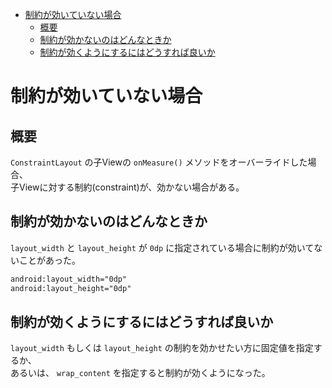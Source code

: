 <!-- TOC START min:1 max:3 link:true asterisk:false update:true -->
- [制約が効いていない場合](#制約が効いていない場合)
  - [概要](#概要)
  - [制約が効かないのはどんなときか](#制約が効かないのはどんなときか)
  - [制約が効くようにするにはどうすれば良いか](#制約が効くようにするにはどうすれば良いか)
<!-- TOC END -->


# 制約が効いていない場合

## 概要

`ConstraintLayout` の子Viewの `onMeasure()` メソッドをオーバーライドした場合、  
子Viewに対する制約(constraint)が、効かない場合がある。  

## 制約が効かないのはどんなときか

`layout_width` と `layout_height` が `0dp` に指定されている場合に制約が効いてないことがあった。

```xml
android:layout_width="0dp"
android:layout_height="0dp"
```

## 制約が効くようにするにはどうすれば良いか

`layout_width` もしくは `layout_height` の制約を効かせたい方に固定値を指定するか、  
あるいは、 `wrap_content` を指定すると制約が効くようになった。
